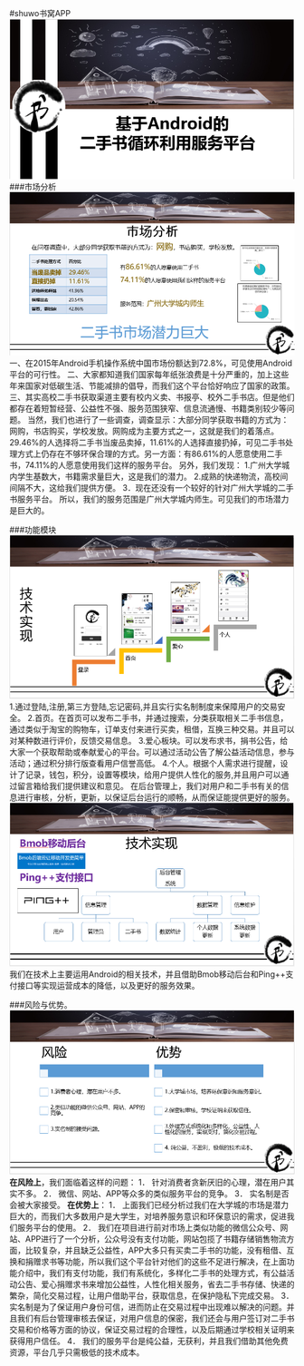 #shuwo书窝APP
![](./images/0.PNG)
###市场分析
![](./images/1.PNG)
一、在2015年Android手机操作系统中国市场份额达到72.8%，可见使用Android平台的可行性。
二、大家都知道我们国家每年纸张浪费是十分严重的，加上这些年来国家对低碳生活、节能减排的倡导，而我们这个平台恰好响应了国家的政策。
三、其实高校二手书获取渠道主要有校内义卖、书报亭、校外二手书店。但是他们都存在着短暂经营、公益性不强、服务范围狭窄、信息流通慢、书籍类别较少等问题。
当然，我们也进行了一些调查，调查显示：大部分同学获取书籍的方式为：网购，书店购买，学校发放。网购成为主要方式之一，这就是我们的着落点。29.46%的人选择将二手书当废品卖掉，11.61%的人选择直接扔掉，可见二手书处理方式上仍存在不够环保合理的方式。另一方面：有86.61%的人愿意使用二手书，74.11%的人愿意使用我们这样的服务平台。
另外，我们发现：
1.广州大学城内学生基数大，书籍需求量巨大，这是我们的潜力。
2.成熟的快递物流，高校间间隔不大，这给我们提供方便。
3．现在还没有一个较好的针对广州大学城的二手书服务平台。
所以，我们的服务范围是广州大学城内师生。可见我们的市场潜力是巨大的。

###功能模块
![](./images/2.PNG)
1.通过登陆,注册,第三方登陆,忘记密码,并且实行实名制制度来保障用户的交易安全。
2.首页。在首页可以发布二手书，并通过搜索，分类获取相关二手书信息，通过类似于淘宝的购物车，订单支付来进行买卖，租借，互换三种交易。并且可以对某种数进行评价，反馈交易信息。
 3.爱心板块。可以发布求书，捐书公告，给大家一个获取帮助或奉献爱心的平台。可以通过活动公告了解公益活动信息，参与活动；通过积分排行版查看用户信誉高低。
4.个人。根据个人需求进行提醒，设计了记录，钱包，积分，设置等模块，给用户提供人性化的服务,并且用户可以通过留言箱给我们提供建议和意见。
在后台管理上，我们对用户和二手书有关的信息进行审核，分析，更新，以保证后台运行的顺畅，从而保证能提供更好的服务。
![](./images/3.PNG)
我们在技术上主要运用Android的相关技术，并且借助Bmob移动后台和Ping++支付接口等实现运营成本的降低，以及更好的服务效果。

###风险与优势。
![](./images/4.PNG)
**在风险上**，我们面临着这样的问题：
1．	针对消费者贪新厌旧的心理，潜在用户其实不多。
2．	微信、网站、APP等众多的类似服务平台的竞争。
3．	实名制是否会被大家接受。
**在优势上**：
1．	上面我们已经分析过我们在大学城的市场是潜力巨大的，而我们大多数用户是大学生，对培养服务意识和环保意识的需求，促进我们服务平台的使用。
2．	我们在项目进行前对市场上类似功能的微信公众号、网站、APP进行了一个分析，公众号没有支付功能，网站包揽了书籍存储销售物流方面，比较复杂，并且缺乏公益性，APP大多只有买卖二手书的功能，没有租借、互换和捐赠求书等功能，所以我们这个平台针对他们的这些不足进行解决，在上面功能介绍中，我们有支付功能，我们有系统化，多样化二手书的处理方式，有公益活动公告、爱心捐赠求书来增加公益性，人性化相关服务，省去二手书存储、快递的繁杂，简化交易过程，让用户借助平台，获取信息，在保护隐私下完成交易。
3．	实名制是为了保证用户身份可信，进而防止在交易过程中出现难以解决的问题。并且我们有后台管理审核去保证，对用户信息的保密，我们还会与用户签订对二手书交易和价格等方面的协议，保证交易过程的合理性，以及后期通过学校相关证明来获得用户信任。
4．	我们的服务平台是纯公益，无获利，并且我们借助其他免费资源，平台几乎只需极低的技术成本。

